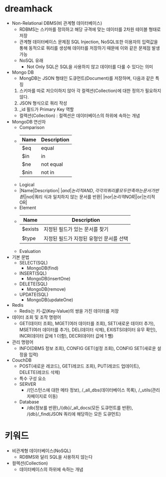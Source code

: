 # dreamhack

- Non-Relational DBMS(비 관계형 데이터베이스)
    - RDBMS는 스키마를 정의하고 해당 규격에 맞는 데이터를 2차원 테이블 형태로 저장
    - 관계형 데이터베이스 문제점 SQL Injection, NoSQL또한 이용자의 입력값을 통해 동적으로 쿼리를 생성해 데이터를 저장하기 때문에 이와 같은 문제점 발생 가능
    - NoSQL 유래
        - Not Only SQL은 SQL을 사용하지 않고 데이터를 다룰 수 있다는 의미
- Mongo DB
    - MongDB는 JSON 형태인 도큐먼트(Document)를 저장하며, 다음과 같은 특징
    1. 스키마를 따로 저으이하지 않아 각 컬렉션(Collection)에 대한 정의가 필요하지 않다.
    2. JSON 형식으로 쿼리 작성
    3. _id 필드가 Primary Key 역할
    - 컬렉션(Collection) : 컬렉션은 데이터베이스의 하위에 속하는 개념
- MongoDB 연산자
    - Comparison
    - |Name|Description|
        |-|-|
        |$eq|equal|
        |$in|in|
        |$ne|not equal|
        |$nin|not in|
    - Logical
    - |Name|Description|
        |$and|논리적 AND, 각각의 쿼리를 모두 만족하는 문서가 반환|
        |$not|쿼리 식과 일치하지 않는 문서를 반환|
        |$nor|논리적 NOR|
        |$or|논리적 OR|
    - Element
    - |Name|Description|
        |-|-|
        |$exists|지정된 필드가 있는 문서를 찾기|
        |$type|지정된 필드가 지정된 유형인 문서를 선택|
    - Evaluation
- 기본 문법
    - SELECT(SQL)
        - MongoDB(find)
    - INSERT(SQL)
        - MongoDB(insertOne)
    - DELETE(SQL)
        - MongoDB(remove)
    - UPDATE(SQL)
        - MongoDB(updateOne)
- Redis
    - Redis는 키-값(Key-Value)의 쌍을 가진 데이터를 저장
- 데이터 조회 및 조작 명령어
    - GET(데이터 조회), MGET(여러 데이터를 조회), SET(새로운 데이터 추가), MSET(여러 데이터를 추가), DEL(데이터 삭제), EXISTS(데이터 유무 확인), INCR(데이터 값에 1 더함), DECR(데이터 값에 1 뺌)
- 관리 명령어
    - INFO(DBMS 정보 조회), CONFIG GET(설정 조회), CONFIG SET(새로운 설정을 입력)
- CouchDB
    - POST(새로운 레코드), GET(레코드 조회), PUT(레코드 업데이트), DELETE(레코드 삭제)
    - 특수 구성 요소
    - SERVER
        - /(인스턴스에 대한 메타 정보), /_all_dbs(데이터베이스 목록), /_utils(관리자페이지로 이동)
    - Database
        - /db(정보를 반환),/{db}/_all_docs(모든 도큐먼트를 반환), /{db}/_find(JSON 쿼리에 해당하는 모든 도큐먼트)
# 키워드
- 비관계형 데이터베이스(NoSQL)
    - RDBMS와 달리 SQL을 사용하지 않는다
- 컬렉션(Collection)
    - 데이터베이스의 하위에 속하는 개념